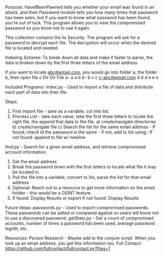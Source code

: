 Purpose:
HaveIBeenPawned tells you whether your email was found in an attack, and their Password module tells you how many times that password has been seen,
but if you want to know what password has been found, you're out of luck. This program allows you to view
the compromised password so you know not to use it again.

This collection contains the lis
Security:
The program will ask for a password to decrypt each file. The decryption will occur when the desired file is located and needed.

Indexing Scheme:
To break down all data and make it faster to parse, the data is broken down by the first three letters of the email address.

If you want to locate abc@email.com, you would go into folder a, the folder b, then open file c
Dir	Dir	File
a-	a	a
b	b-	b
c	c	c-abc@email.com
d	d	d
e	e	e

Included Programs:
index.py - Used to import a file of data and distribute each part of data into their file.

Steps:
1)	First import file - save as a variable, cut into list.
2)	Process List - take each value, take the first three letters to locate the right file, the append that data to the file.
	a) create/navigate directories
	b) create/navigate file
	c) Search the list for the same email address - 
	If found, check id the password is the same - if not, add to list using :
	If not found: append to file w/ newline

find.py - Search for a given email address, and retrieve compromised account information.
1)	Get the email address
2)	Break the password down with the first letters to locate what file it may be located in. 
3)	Pull the file into a variable, convert to list, parse the list for that email address
4)	Optional: Reach out to a resource to get more information on the email holder - this would be a OSINT feature.
5)	If found: Display Results or export
	If not found: Display Results

Future Ideas:
passwords.py - Used to export compromised passwords. These passwords can be salted or compared against so users will
know not to use a discovered password. 
getStats.py - Get a count of compromised accounts, number of times a password has been used, average password legnth, etc. 

Resources:
Person Research - Maybe add to the conjure script. When you look up an email address, you get this information too.
Full Contact:
https://github.com/fullcontact/fullcontact.py?files=1


